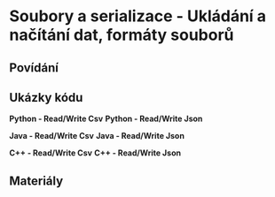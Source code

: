 Soubory a serializace - Ukládání a načítání dat, formáty souborů
===

Povídání
---



Ukázky kódu
---

**Python - Read/Write Csv**
**Python - Read/Write Json**

**Java - Read/Write Csv**
**Java - Read/Write Json**

**C++ - Read/Write Csv**
**C++ - Read/Write Json**

Materiály
---